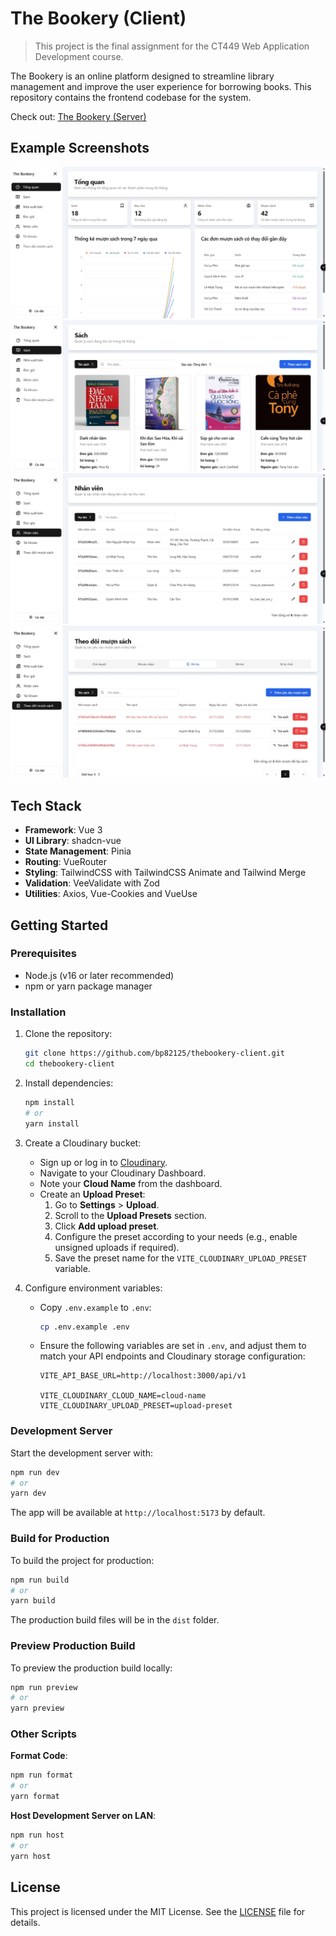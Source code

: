 # The Bookery (Client)

> This project is the final assignment for the CT449 Web Application Development course.

The Bookery is an online platform designed to streamline library management and improve the user experience for borrowing books. This repository contains the frontend codebase for the system.

Check out: [The Bookery (Server)](https://github.com/bp82125/TheBookery-Server)

## Example Screenshots
![](./example/1.jpeg)
![](./example/2.jpeg)
![](./example/3.jpeg)
![](./example/5.jpeg)

## Tech Stack
- **Framework**: Vue 3
- **UI Library**: shadcn-vue
- **State Management**: Pinia
- **Routing**: VueRouter
- **Styling**: TailwindCSS with TailwindCSS Animate and Tailwind Merge
- **Validation**: VeeValidate with Zod
- **Utilities**: Axios, Vue-Cookies and VueUse

## Getting Started

### Prerequisites

- Node.js (v16 or later recommended)
- npm or yarn package manager

### Installation

1. Clone the repository:
   ```bash
   git clone https://github.com/bp82125/thebookery-client.git
   cd thebookery-client
   ```
2. Install dependencies:
   ```bash
   npm install
   # or
   yarn install
   ```
3. Create a Cloudinary bucket:
   - Sign up or log in to [Cloudinary](https://cloudinary.com/).
   - Navigate to your Cloudinary Dashboard.
   - Note your **Cloud Name** from the dashboard.
   - Create an **Upload Preset**:
     1. Go to **Settings** > **Upload**.
     2. Scroll to the **Upload Presets** section.
     3. Click **Add upload preset**.
     4. Configure the preset according to your needs (e.g., enable unsigned uploads if required).
     5. Save the preset name for the `VITE_CLOUDINARY_UPLOAD_PRESET` variable.

4. Configure environment variables:
   - Copy `.env.example` to `.env`:
     ```bash
     cp .env.example .env
     ```
   - Ensure the following variables are set in `.env`, and adjust them to match your API endpoints and Cloudinary storage configuration:
     ```env
     VITE_API_BASE_URL=http://localhost:3000/api/v1

     VITE_CLOUDINARY_CLOUD_NAME=cloud-name
     VITE_CLOUDINARY_UPLOAD_PRESET=upload-preset
     ```

### Development Server

Start the development server with:

```bash
npm run dev
# or
yarn dev
```

The app will be available at `http://localhost:5173` by default.

### Build for Production

To build the project for production:

```bash
npm run build
# or
yarn build
```

The production build files will be in the `dist` folder.

### Preview Production Build

To preview the production build locally:

```bash
npm run preview
# or
yarn preview
```

### Other Scripts

**Format Code**:
  ```bash
  npm run format
  # or
  yarn format
  ```
**Host Development Server on LAN**:
  ```bash
  npm run host
  # or
  yarn host
  ```

## License

This project is licensed under the MIT License. See the [LICENSE](LICENSE) file for details.
